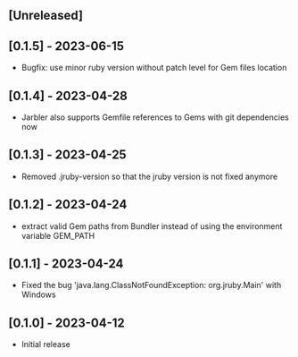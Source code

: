 ## [Unreleased]

## [0.1.5] - 2023-06-15

- Bugfix: use minor ruby version without patch level for Gem files location

## [0.1.4] - 2023-04-28

- Jarbler also supports Gemfile references to Gems with git dependencies now

## [0.1.3] - 2023-04-25

- Removed .jruby-version so that the jruby version is not fixed anymore

## [0.1.2] - 2023-04-24

- extract valid Gem paths from Bundler instead of using the environment variable GEM_PATH

## [0.1.1] - 2023-04-24

- Fixed the bug 'java.lang.ClassNotFoundException: org.jruby.Main' with Windows

## [0.1.0] - 2023-04-12

- Initial release




